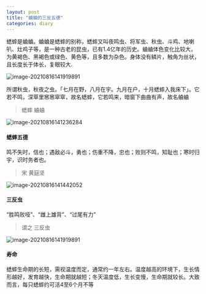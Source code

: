 ```yaml
---
layout: post
title: "蛐蛐的三反五德"
categories: diary
---
```


蟋蟀是蛐蛐。蛐蛐是蟋蟀的别称，蟋蟀又叫夜鸣虫、将军虫、秋虫、斗鸡、地喇叭、灶鸡子等，是一种古老的昆虫，已有1.4亿年的历史。蛐蛐体色变化比较大，为黄褐色、黑褐色或绿色、黄色等，且多数为杂色。身体没有鳞片，触角为丝状，且长度长于体长，复眼较大.

![image-20210816141919891](/assets/ququ-3reserve-5.assets/image-20210816140811021.png)

所谓秋虫，秋夜之虫。「七月在野，八月在宇。九月在户，十月蟋蟀入我床下」。它若不鸣，深草里窸窸窣窣，故名蟋蟀，它若鸣来，暗窗下曲曲有声，故名蛐蛐

> 蟋蟀 蛐蛐

![image-20210816141236284](/assets/ququ-3reserve-5.assets/image-20210816141236284.png)

#### 蟋蟀五德

鸣不失时，信也；遇敌必斗，勇也；伤重不降，忠也；败则不鸣，知耻也；寒时归宇，识时务者也。

> 宋 黄庭坚

![image-20210816141442052](/assets/ququ-3reserve-5.assets/image-20210816141442052.png)

#### 三反虫

“胜鸣败哑”、“雌上雄背”、“过尾有力”

> 谓之 三反虫

![image-20210816141919891](/assets/ququ-3reserve-5.assets/image-20210816141919891.png)

#### 寿命

蟋蟀生命期的长短，需视温度而定，通常约一年左右。温度越高的环境下，生长情形越好，发育越快，生命期就越短；冬天温度低，生长变慢，生命期就较长。大致而言，每只蟋蟀约可活4至6个月不等
